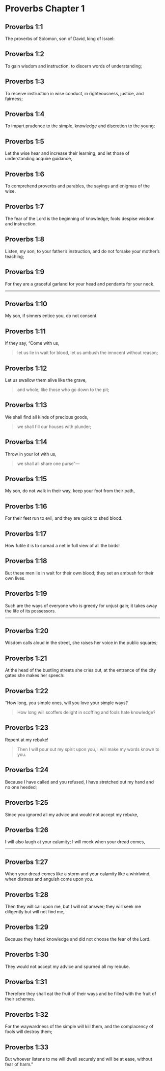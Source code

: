 # Proverbs Chapter 1

## Proverbs 1:1

The proverbs of Solomon, son of David, king of Israel:

## Proverbs 1:2

To gain wisdom and instruction, to discern words of understanding;

## Proverbs 1:3

To receive instruction in wise conduct, in righteousness, justice, and fairness;

## Proverbs 1:4

To impart prudence to the simple, knowledge and discretion to the young;

## Proverbs 1:5

Let the wise hear and increase their learning, and let those of understanding acquire guidance,

## Proverbs 1:6

To comprehend proverbs and parables, the sayings and enigmas of the wise.

## Proverbs 1:7

The fear of the Lord is the beginning of knowledge; fools despise wisdom and instruction.

## Proverbs 1:8

Listen, my son, to your father’s instruction, and do not forsake your mother’s teaching;

## Proverbs 1:9

For they are a graceful garland for your head and pendants for your neck.

---

## Proverbs 1:10

My son, if sinners entice you, do not consent.

## Proverbs 1:11

If they say, “Come with us,

> let us lie in wait for blood,
> let us ambush the innocent without reason;

## Proverbs 1:12

Let us swallow them alive like the grave,

> and whole, like those who go down to the pit;

## Proverbs 1:13

We shall find all kinds of precious goods,

> we shall fill our houses with plunder;

## Proverbs 1:14

Throw in your lot with us,

> we shall all share one purse”—

## Proverbs 1:15

My son, do not walk in their way, keep your foot from their path,

## Proverbs 1:16

For their feet run to evil,
and they are quick to shed blood.

## Proverbs 1:17

How futile it is to spread a net in full view of all the birds!

## Proverbs 1:18

But these men lie in wait for their own blood; they set an ambush for their own lives.

## Proverbs 1:19

Such are the ways of everyone who is greedy for unjust gain; it takes away the life of its possessors.

---

## Proverbs 1:20

Wisdom calls aloud in the street,
she raises her voice in the public squares;

## Proverbs 1:21

At the head of the bustling streets she cries out,
at the entrance of the city gates she makes her speech:

## Proverbs 1:22

“How long, you simple ones, will you love your simple ways?

> How long will scoffers delight in scoffing
> and fools hate knowledge?

## Proverbs 1:23

Repent at my rebuke!

> Then I will pour out my spirit upon you,
> I will make my words known to you.

## Proverbs 1:24

Because I have called and you refused, I have stretched out my hand and no one heeded;

## Proverbs 1:25

Since you ignored all my advice
and would not accept my rebuke,

## Proverbs 1:26

I will also laugh at your calamity;
I will mock when your dread comes,

---

## Proverbs 1:27

When your dread comes like a storm and your calamity like a whirlwind, when distress and anguish come upon you.

## Proverbs 1:28

Then they will call upon me, but I will not answer; they will seek me diligently but will not find me,

## Proverbs 1:29

Because they hated knowledge and did not choose the fear of the Lord.

## Proverbs 1:30

They would not accept my advice and spurned all my rebuke.

## Proverbs 1:31

Therefore they shall eat the fruit of their ways and be filled with the fruit of their schemes.

## Proverbs 1:32

For the waywardness of the simple will kill them, and the complacency of fools will destroy them;

## Proverbs 1:33

But whoever listens to me will dwell securely and will be at ease, without fear of harm.”
